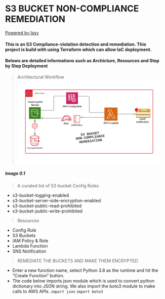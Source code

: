 # S3 BUCKET NON-COMPLIANCE REMEDIATION
[Powered by Issy](https://)

#### This is an S3 Compliance-violation detection and remediation. This project is build with using Terraform which can allow IaC deployment.

#### Belows are detailed informations such as Archicture, Resources and Step by Step Deployment

> Architectural Workflow
> ![Architectural Workflow](https://github.com/superissy/s3-compliance-tf/blob/main/image/Blank%20diagram.png)
##### Image 0.1
> A curated list of S3 bucket Config Rules 
* s3-bucket-logging-enabled
* s3-bucket-server-side-encryption-enabled
* s3-bucket-public-read-prohibited
* s3-bucket-public-write-prohibited

> Resources 
* Config Rule
* S3 Buckets
* IAM Policy & Role
* Lambda Function
* SNS Notification

> REMEDIATE THE BUCKETS AND MAKE THEM ENCRYPTED
* Enter a new function name, select Python 3.8 as the runtime and hit the “Create Function” button.
* The code below imports json module which is used to convert python dictionary into JSON string. We also import the boto3 module to make calls to AWS APIs.
`import json`
`import boto3`
